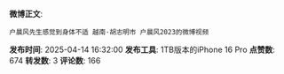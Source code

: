 **微博正文**: 
```
户晨风先生感觉到身体不适 越南·胡志明市 户晨风2023的微博视频
```
**发布时间**: 2025-04-14 16:32:00
**发布工具**: 1TB版本的iPhone 16 Pro
**点赞数**: 674
**转发数**: 3
**评论数**: 166
